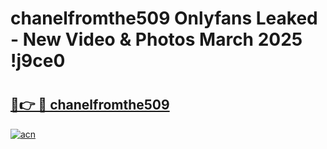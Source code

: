 # chanelfromthe509 Onlyfans Leaked - New Video & Photos March 2025 !j9ce0

# <h2><a href="https://gj47od.iuczelnia.edu.pl?title=chanelfromthe509&ref=j9ce0">🔗👉 🔴 chanelfromthe509</a></h2>

[![acn](https://github.com/user-attachments/assets/0f9c940e-d8b0-45ae-aac7-cd30a18b3e1c)](https://gj47od.iuczelnia.edu.pl?title=chanelfromthe509&ref=j9ce0)

